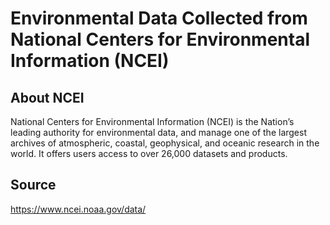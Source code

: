 # Environmental Data Collected from National Centers for Environmental Information (NCEI)

## About NCEI
National Centers for Environmental Information (NCEI) is the Nation’s leading authority for environmental data, and manage one of the largest archives of atmospheric, coastal, geophysical, and oceanic research in the world. It offers users access to over 26,000 datasets and products.

## Source
https://www.ncei.noaa.gov/data/
